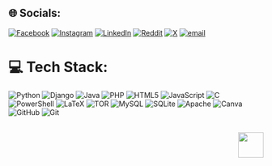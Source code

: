 
## 🌐 Socials:
[![Facebook](https://img.shields.io/badge/Facebook-%231877F2.svg?logo=Facebook&logoColor=white)](https://facebook.com/amal.babu.90813) [![Instagram](https://img.shields.io/badge/Instagram-%23E4405F.svg?logo=Instagram&logoColor=white)](https://instagram.com/amalbabu0) [![LinkedIn](https://img.shields.io/badge/LinkedIn-%230077B5.svg?logo=linkedin&logoColor=white)](https://linkedin.com/in/amalbabu2803) [![Reddit](https://img.shields.io/badge/Reddit-%23FF4500.svg?logo=Reddit&logoColor=white)](https://reddit.com/user/amalbabu0) [![X](https://img.shields.io/badge/X-black.svg?logo=X&logoColor=white)](https://x.com/Amalbabu0) [![email](https://img.shields.io/badge/Email-D14836?logo=gmail&logoColor=white)](mailto:amalbabu2803@gmail.com) 

# 💻 Tech Stack:
![Python](https://img.shields.io/badge/python-3670A0?style=flat&logo=python&logoColor=ffdd54) ![Django](https://img.shields.io/badge/django-%23092E20.svg?style=flat&logo=django&logoColor=white) ![Java](https://img.shields.io/badge/java-%23ED8B00.svg?style=flat&logo=openjdk&logoColor=white) ![PHP](https://img.shields.io/badge/php-%23777BB4.svg?style=flat&logo=php&logoColor=white) ![HTML5](https://img.shields.io/badge/html5-%23E34F26.svg?style=flat&logo=html5&logoColor=white)  ![JavaScript](https://img.shields.io/badge/javascript-%23323330.svg?style=flat&logo=javascript&logoColor=%23F7DF1E) ![C](https://img.shields.io/badge/c-%2300599C.svg?style=flat&logo=c&logoColor=white) ![PowerShell](https://img.shields.io/badge/PowerShell-%235391FE.svg?style=flat&logo=powershell&logoColor=white) ![LaTeX](https://img.shields.io/badge/latex-%23008080.svg?style=flat&logo=latex&logoColor=white) ![TOR](https://img.shields.io/badge/tor-%237E4798.svg?style=flat&logo=tor-project&logoColor=white) ![MySQL](https://img.shields.io/badge/mysql-4479A1.svg?style=flat&logo=mysql&logoColor=white) ![SQLite](https://img.shields.io/badge/sqlite-%2307405e.svg?style=flat&logo=sqlite&logoColor=white)  ![Apache](https://img.shields.io/badge/apache-%23D42029.svg?style=flat&logo=apache&logoColor=white) ![Canva](https://img.shields.io/badge/Canva-%2300C4CC.svg?style=flat&logo=Canva&logoColor=white) ![GitHub](https://img.shields.io/badge/github-%23121011.svg?style=flat&logo=github&logoColor=white) ![Git](https://img.shields.io/badge/git-%23F05033.svg?style=flat&logo=git&logoColor=white)

<br clear="both">

<img align="right" height="50" src="https://i.imgflip.com/65efzo.gif"  />

###

